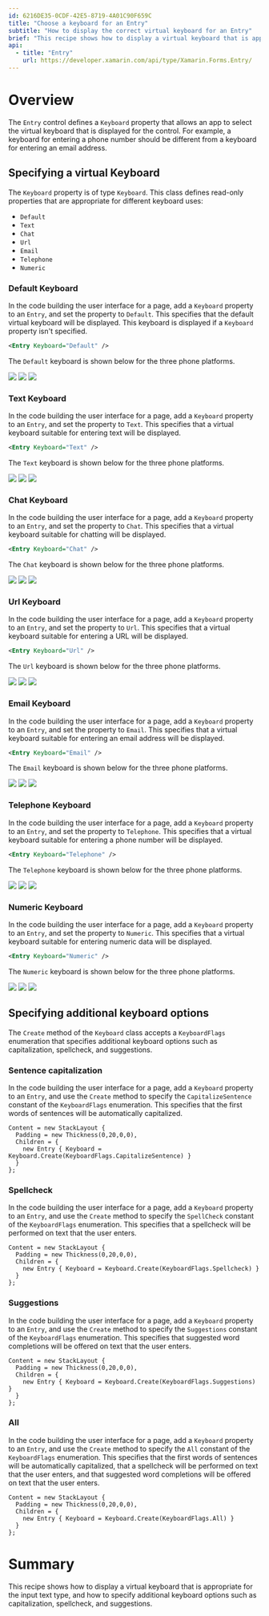 ```yaml
---
id: 6216DE35-0CDF-42E5-8719-4A01C90F659C
title: "Choose a keyboard for an Entry"
subtitle: "How to display the correct virtual keyboard for an Entry"
brief: "This recipe shows how to display a virtual keyboard that is appropriate for the input text type, and how to specify additional keyboard options such as capitalization, spellcheck, and suggestions."
api:
  - title: "Entry" 
    url: https://developer.xamarin.com/api/type/Xamarin.Forms.Entry/
---
```


# Overview

The `Entry` control defines a `Keyboard` property that allows an app to select the virtual keyboard that is displayed for the control. For example, a keyboard for entering a phone number should be different from a keyboard for entering an email address.

## Specifying a virtual Keyboard

The `Keyboard` property is of type `Keyboard`. This class defines read-only properties that are appropriate for different keyboard uses:

- `Default`
- `Text`
- `Chat`
- `Url`
- `Email`
- `Telephone`
- `Numeric`

### Default Keyboard

In the code building the user interface for a page, add a `Keyboard` property to an `Entry`, and set the property to `Default`. This specifies that the default virtual keyboard will be displayed. This keyboard is displayed if a `Keyboard` property isn't specified.

```xml
<Entry Keyboard="Default" />
```

The `Default` keyboard is shown below for the three phone platforms.

![](Images/default-winphone.png) ![](Images/default-ios.png) ![](Images/default-android.png)

### Text Keyboard

In the code building the user interface for a page, add a `Keyboard` property to an `Entry`, and set the property to `Text`. This specifies that a virtual keyboard suitable for entering text will be displayed.

```xml
<Entry Keyboard="Text" />
```

The `Text` keyboard is shown below for the three phone platforms.

![](Images/text-winphone.png) ![](Images/text-ios.png) ![](Images/text-android.png)

### Chat Keyboard

In the code building the user interface for a page, add a `Keyboard` property to an `Entry`, and set the property to `Chat`. This specifies that a virtual keyboard suitable for chatting will be displayed.

```xml
<Entry Keyboard="Chat" />
```

The `Chat` keyboard is shown below for the three phone platforms.

![](Images/chat-winphone.png) ![](Images/chat-ios.png) ![](Images/chat-android.png)

### Url Keyboard

In the code building the user interface for a page, add a `Keyboard` property to an `Entry`, and set the property to `Url`. This specifies that a virtual keyboard suitable for entering a URL will be displayed.

```xml
<Entry Keyboard="Url" />
```

The `Url` keyboard is shown below for the three phone platforms.

![](Images/url-winphone.png) ![](Images/url-ios.png) ![](Images/url-android.png)

### Email Keyboard

In the code building the user interface for a page, add a `Keyboard` property to an `Entry`, and set the property to `Email`. This specifies that a virtual keyboard suitable for entering an email address will be displayed.

```xml
<Entry Keyboard="Email" />
```

The `Email` keyboard is shown below for the three phone platforms.

![](Images/email-winphone.png) ![](Images/email-ios.png) ![](Images/email-android.png)

### Telephone Keyboard

In the code building the user interface for a page, add a `Keyboard` property to an `Entry`, and set the property to `Telephone`. This specifies that a virtual keyboard suitable for entering a phone number will be displayed.

```xml
<Entry Keyboard="Telephone" />
```

The `Telephone` keyboard is shown below for the three phone platforms.

![](Images/telephone-winphone.png) ![](Images/telephone-ios.png) ![](Images/telephone-android.png)

### Numeric Keyboard

In the code building the user interface for a page, add a `Keyboard` property to an `Entry`, and set the property to `Numeric`. This specifies that a virtual keyboard suitable for entering numeric data will be displayed.

```xml
<Entry Keyboard="Numeric" />
```

The `Numeric` keyboard is shown below for the three phone platforms.

![](Images/numeric-winphone.png) ![](Images/numeric-ios.png) ![](Images/numeric-android.png)

## Specifying additional keyboard options

The `Create` method of the `Keyboard` class accepts a `KeyboardFlags` enumeration that specifies additional keyboard options such as capitalization, spellcheck, and suggestions.

### Sentence capitalization

In the code building the user interface for a page, add a `Keyboard` property to an `Entry`, and use the `Create` method to specify the `CapitalizeSentence` constant of the `KeyboardFlags` enumeration. This specifies that the first words of sentences will be automatically capitalized.

```
Content = new StackLayout {
  Padding = new Thickness(0,20,0,0),
  Children = {
    new Entry { Keyboard = Keyboard.Create(KeyboardFlags.CapitalizeSentence) }
  }
};
```

### Spellcheck

In the code building the user interface for a page, add a `Keyboard` property to an `Entry`, and use the `Create` method to specify the `SpellCheck` constant of the `KeyboardFlags` enumeration. This specifies that a spellcheck will be performed on text that the user enters.

```
Content = new StackLayout {
  Padding = new Thickness(0,20,0,0),
  Children = {
    new Entry { Keyboard = Keyboard.Create(KeyboardFlags.Spellcheck) }
  }
};
```

### Suggestions

In the code building the user interface for a page, add a `Keyboard` property to an `Entry`, and use the `Create` method to specify the `Suggestions` constant of the `KeyboardFlags` enumeration. This specifies that suggested word completions will be offered on text that the user enters.

```
Content = new StackLayout {
  Padding = new Thickness(0,20,0,0),
  Children = {
    new Entry { Keyboard = Keyboard.Create(KeyboardFlags.Suggestions) }
  }
};
```

### All

In the code building the user interface for a page, add a `Keyboard` property to an `Entry`, and use the `Create` method to specify the `All` constant of the `KeyboardFlags` enumeration. This specifies that the first words of sentences will be automatically capitalized, that a spellcheck will be performed on text that the user enters, and that suggested word completions will be offered on text that the user enters.

```
Content = new StackLayout {
  Padding = new Thickness(0,20,0,0),
  Children = {
    new Entry { Keyboard = Keyboard.Create(KeyboardFlags.All) }
  }
};
```

# Summary

This recipe shows how to display a virtual keyboard that is appropriate for the input text type, and how to specify additional keyboard options such as capitalization, spellcheck, and suggestions.

